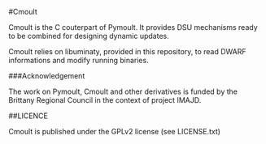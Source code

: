 #Cmoult

Cmoult is the C couterpart of Pymoult. It provides DSU mechanisms
ready to be combined for designing dynamic updates.

Cmoult relies on libuminaty, provided in this repository, to read
DWARF informations and modify running binaries.

###Acknowledgement

The work on Pymoult, Cmoult and other derivatives is funded by the Brittany Regional Council in the context of project IMAJD.


##LICENCE

Cmoult is published under the GPLv2 license (see LICENSE.txt)
